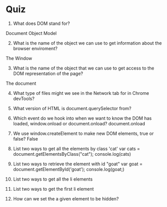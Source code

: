 # Quiz

1. What does DOM stand for?
  
  Document Object Model 

2. What is the name of the object we can use to get information about the browser enviroment?

  The Window

3. What is the name of the object that we can use to get access to the DOM representation of the page?

  The document 

4. What type of files might we see in the Network tab for in Chrome devTools?



5. What version of HTML is document.querySelector from?



6. Which event do we hook into when we want to know the DOM has loaded, window.onload or document.onload?
document.onload


7. We use window.createElement to make new DOM elements, true or false?
False

8. List two ways to get all the elements by class 'cat'
  var cats = document.getElementsByClass("cat");
  console.log(cats)

9. List two ways to retrieve the element with id "goat"
  var goat = document.getElementById('goat');
  console.log(goat;) 

10. List two ways to get all the li elements


11. List two ways to get the first li element


12. How can we set the a given element to be hidden?


